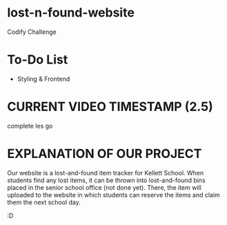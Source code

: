 # lost-n-found-website
Codify Challenge

# To-Do List 
 - Styling & Frontend

# CURRENT VIDEO TIMESTAMP (2.5)
complete les go

# EXPLANATION OF OUR PROJECT
Our website is a lost-and-found item tracker for Kellett School. When students find any lost items, it can be thrown into lost-and-found bins placed in the senior school office (not done yet). There, the item will uploaded to the website in which students can reserve the items and claim them the next school day.

:D